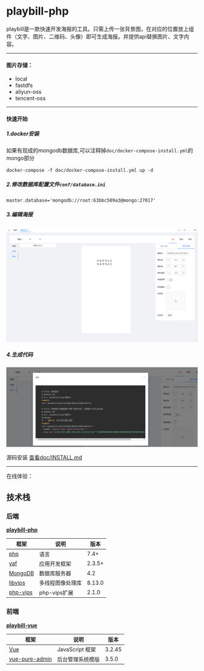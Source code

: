 # playbill-php

playbill是一款快速开发海报的工具。只需上传一张背景图，在对应的位置放上组件（文字、图片、二维码、头像）即可生成海报。并提供api替换图片、文字内容。

---
#### 图片存储：
- local
- fastdfs
- aliyun-oss
- tencent-oss
    
---

#### 快速开始
##### 1.docker安装
如果有现成的mongodb数据库,可以注释掉`doc/docker-compose-install.yml`的mongo部分
```shell script
docker-compose -f doc/docker-compose-install.yml up -d
```
##### 2.修改数据库配置文件`conf/database.ini`
```shell script
master.database='mongodb://root:63bbc509a3@mongo:27017'
```
##### 3.编辑海报
![编辑海报](./doc/1673255586846.jpg)

##### 4.生成代码
![编辑海报](./doc/1673255676472.jpg)

源码安装
[查看doc/INSTALL.md](./doc/INSTALL.md)


---

在线体验：


## 技术栈

### 后端

**[playbill-php](https://github.com/liaoque/playbill-php)**

| 框架 | 说明 |  版本 |
| --- | --- | --- |
| [php](https://www.php.net/) | 语言 |   7.4+ |
| [yaf](https://www.php.net/manual/zh/intro.yaf.php) | 应用开发框架 |   2.3.5+ |
| [MongoDB](https://www.mongodb.com/docs/manual/) | 数据库服务器 | 4.2 |
| [libvips](https://github.com/libvips/libvips) | 多线程图像处理库 | 8.13.0 |
| [php-vips](https://github.com/libvips/php-vips) | php-vips扩展 | 2.1.0 |

### 前端

**[playbill-vue](https://github.com/liaoque/playbill-vue)**

| 框架 | 说明 |  版本 |
| --- | --- | --- |
| [Vue](https://cn.vuejs.org/index.html) | JavaScript 框架 | 3.2.45 |
| [vue-pure-admin](https://github.com/xiaoxian521/vue-pure-admin) | 后台管理系统模版 | 3.5.0 |
